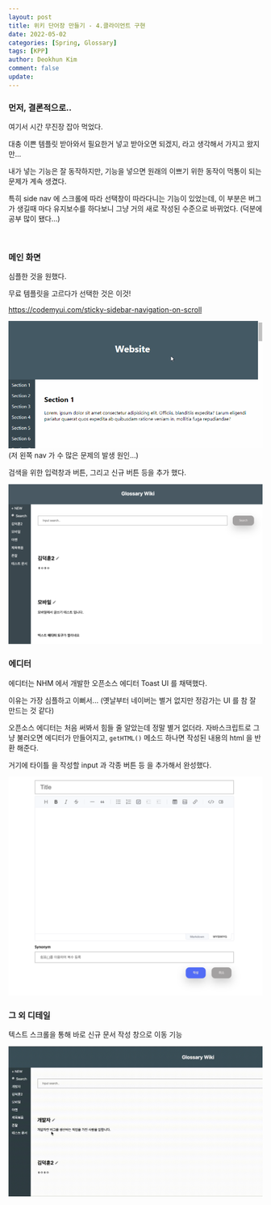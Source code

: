 ```yaml
---
layout: post
title: 위키 단어장 만들기 - 4.클라이언트 구현
date: 2022-05-02
categories: [Spring, Glossary]
tags: [KPP]
author: Deokhun Kim
comment: false
update: 
---
```


### 먼저, 결론적으로..
여기서 시간 무진장 잡아 먹었다.

대충 이쁜 템플릿 받아와서 필요한거 넣고 받아오면 되겠지, 라고 생각해서 가지고 왔지만...

내가 넣는 기능은 잘 동작하지만, 기능을 넣으면 원래의 이쁘기 위한 동작이 먹통이 되는 문제가 계속 생겼다.

특히 side nav 에 스크롤에 따라 선택창이 따라다니는 기능이 있었는데, 
이 부분은 버그가 생길때 마다 유지보수를 하다보니 그냥 거의 새로 작성된 수준으로 바뀌었다.
(덕분에 공부 많이 됐다...)

<br/>

### 메인 화면
심플한 것을 원했다.

무료 템플릿을 고르다가 선택한 것은 이것!

https://codemyui.com/sticky-sidebar-navigation-on-scroll

<img src="/assets/postimg/2022_05/Sticky-Sidebar-Navigation-on-Scroll.webp">
(저 왼쪽 nav 가 수 많은 문제의 발생 원인...)
<br/>

검색을 위한 입력창과 버튼, 그리고 신규 버튼 등을 추가 했다.

<img src="/assets/postimg/2022_05/glossaryMain.png">


<br/>


### 에디터
에디터는 NHM 에서 개발한 오픈소스 에디터 Toast UI 를 채택했다.

이유는 가장 심플하고 이뻐서... (옛날부터 네이버는 별거 없지만 정감가는 UI 를 참 잘 만드는 것 같다)

오픈소스 에디터는 처음 써봐서 힘들 줄 알았는데 정말 별거 없더라. 
자바스크립트로 그냥 불러오면 에디터가 만들어지고, 
`getHTML()` 메소드 하나면 작성된 내용의 html 을 반환 해준다.

거기에 타이틀 을 작성할 input 과 각종 버튼 등 을 추가해서 완성했다.

<img src="/assets/postimg/2022_05/editor.png">

<br/>

### 그 외 디테일
텍스트 스크롤을 통해 바로 신규 문서 작성 창으로 이동 기능

<img src="/assets/postimg/2022_05/autoCreate.gif">

